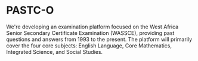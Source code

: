 # PASTC-O
We're developing an examination platform focused on the West Africa Senior Secondary Certificate Examination (WASSCE), providing past questions and answers from 1993 to the present. The platform will primarily cover the four core subjects: English Language, Core Mathematics, Integrated Science, and Social Studies.
